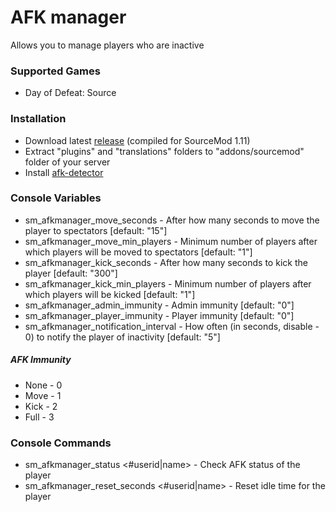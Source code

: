 # AFK manager

Allows you to manage players who are inactive

### Supported Games

* Day of Defeat: Source

### Installation

* Download latest [release](https://github.com/dronelektron/afk-manager/releases) (compiled for SourceMod 1.11)
* Extract "plugins" and "translations" folders to "addons/sourcemod" folder of your server
* Install [afk-detector](https://github.com/dronelektron/afk-detector)

### Console Variables

* sm_afkmanager_move_seconds - After how many seconds to move the player to spectators [default: "15"]
* sm_afkmanager_move_min_players - Minimum number of players after which players will be moved to spectators [default: "1"]
* sm_afkmanager_kick_seconds - After how many seconds to kick the player [default: "300"]
* sm_afkmanager_kick_min_players - Minimum number of players after which players will be kicked [default: "1"]
* sm_afkmanager_admin_immunity - Admin immunity [default: "0"]
* sm_afkmanager_player_immunity - Player immunity [default: "0"]
* sm_afkmanager_notification_interval - How often (in seconds, disable - 0) to notify the player of inactivity [default: "5"]

##### AFK Immunity

* None - 0
* Move - 1
* Kick - 2
* Full - 3

### Console Commands

* sm_afkmanager_status <#userid|name> - Check AFK status of the player
* sm_afkmanager_reset_seconds <#userid|name> - Reset idle time for the player
